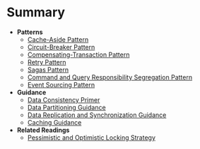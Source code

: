 # Summary

* **Patterns**
    * [Cache-Aside Pattern](Cache-Aside/cache-aside-pattern.md)
    * [Circuit-Breaker Pattern](Circuit-Breaker/circuit-breaker-pattern.md)
    * [Compensating-Transaction Pattern](Compensating-Transaction/compensating-transaction-pattern.md)
    * [Retry Pattern](Retry/retry-pattern.md)
    * [Sagas Pattern](Sagas/sagas-pattern.md)
    * [Command and Query Responsibility Segregation Pattern](CQRS/cqrs.md)
    * [Event Sourcing Pattern](Event-Sourcing/event-sourcing-pattern.md)
* **Guidance**
    * [Data Consistency Primer](Data-Consistency-Primer/data-consistency-primer.md)
    * [Data Partitioning Guidance](Data-Partitioning-Guidance/data-partitioning-guidance.md)
    * [Data Replication and Synchronization Guidance](Data-Replication-and-Synchronization-Guidance/drasg.md)
    * [Caching Guidance](Caching-Guidance/caching-guidance.md)
* **Related Readings**
    * [Pessimistic and Optimistic Locking Strategy](Pessimistic-and-Optimistic-Locking/paqls.md)
